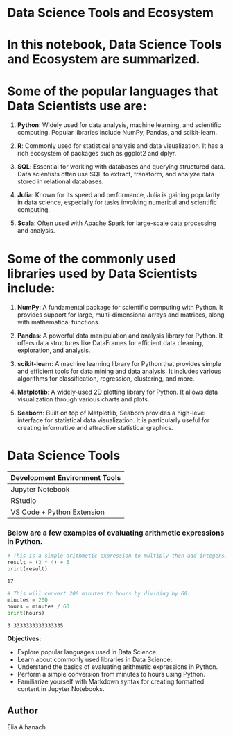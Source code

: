 # Data Science Tools and Ecosystem

# In this notebook, Data Science Tools and Ecosystem are summarized. 

# Some of the popular languages that Data Scientists use are:

1. **Python**: Widely used for data analysis, machine learning, and scientific computing. Popular libraries include NumPy, Pandas, and scikit-learn.

2. **R**: Commonly used for statistical analysis and data visualization. It has a rich ecosystem of packages such as ggplot2 and dplyr.

3. **SQL**: Essential for working with databases and querying structured data. Data scientists often use SQL to extract, transform, and analyze data stored in relational databases.

4. **Julia**: Known for its speed and performance, Julia is gaining popularity in data science, especially for tasks involving numerical and scientific computing.

5. **Scala**: Often used with Apache Spark for large-scale data processing and analysis.

# Some of the commonly used libraries used by Data Scientists include:

1. **NumPy**: A fundamental package for scientific computing with Python. It provides support for large, multi-dimensional arrays and matrices, along with mathematical functions.

2. **Pandas**: A powerful data manipulation and analysis library for Python. It offers data structures like DataFrames for efficient data cleaning, exploration, and analysis.

3. **scikit-learn**: A machine learning library for Python that provides simple and efficient tools for data mining and data analysis. It includes various algorithms for classification, regression, clustering, and more.

4. **Matplotlib**: A widely-used 2D plotting library for Python. It allows data visualization through various charts and plots.

5. **Seaborn**: Built on top of Matplotlib, Seaborn provides a high-level interface for statistical data visualization. It is particularly useful for creating informative and attractive statistical graphics.

# Data Science Tools

| Development Environment Tools |
| ----------------------------- |
| Jupyter Notebook              |
| RStudio                       |
| VS Code + Python Extension    |

### Below are a few examples of evaluating arithmetic expressions in Python.


```python
# This is a simple arithmetic expression to multiply then add integers.
result = (3 * 4) + 5
print(result)
```

    17



```python
# This will convert 200 minutes to hours by dividing by 60.
minutes = 200
hours = minutes / 60
print(hours)

```

    3.3333333333333335


**Objectives:**

- Explore popular languages used in Data Science.
- Learn about commonly used libraries in Data Science.
- Understand the basics of evaluating arithmetic expressions in Python.
- Perform a simple conversion from minutes to hours using Python.
- Familiarize yourself with Markdown syntax for creating formatted content in Jupyter Notebooks.

## Author

Elia Alhanach


```python

```
